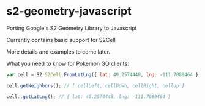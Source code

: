 s2-geometry-javascript
======================

Porting Google's S2 Geometry Library to Javascript


Currently contains basic support for S2Cell

More details and examples to come later.

What you need to know for Pokemon GO clients:

```javascript
var cell = S2.S2Cell.FromLatLng({ lat: 40.2574448, lng: -111.7089464 }, 15);

cell.getNeighbors(); // [ cellLeft, cellDown, cellRight, cellUp ]

cell..getLatLng(); // { lat: 40.2574448, lng: -111.7089464 }
```
